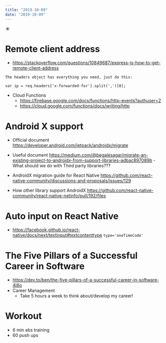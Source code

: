```yaml
---
title: "2019-10-09"
date: "2019-10-09"
---
```


☀️

# Remote client address

- https://stackoverflow.com/questions/10849687/express-js-how-to-get-remote-client-address

```
The headers object has everything you need, just do this:

var ip = req.headers['x-forwarded-for'].split(',')[0];
```

- Cloud Functions
  - https://firebase.google.com/docs/functions/http-events?authuser=2
  - https://cloud.google.com/functions/docs/writing/http

# Android X support

- Official document https://developer.android.com/jetpack/androidx/migrate
- Useful document https://medium.com/@begalesagar/migrate-an-existing-project-to-androidx-from-support-libraries-adbac897089b - What should we do with Third party libraries???

- AndroidX migration guide for React Native https://github.com/react-native-community/discussions-and-proposals/issues/129
- How other library support AndroidX https://github.com/react-native-community/react-native-netinfo/pull/192/files

# Auto input on React Native

- https://facebook.github.io/react-native/docs/next/textinput#textcontenttype `type='oneTimeCode'`

# The Five Pillars of a Successful Career in Software

- https://dev.to/ben/the-five-pillars-of-a-successful-career-in-software-4i8o
- Career Management
  - Take 5 hours a week to think about/develop my career!

# Workout

- 6 min abs training
- 60 push ups
